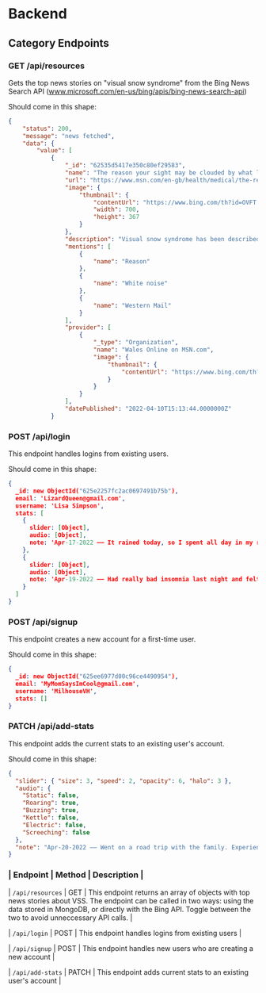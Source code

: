 # Backend

## Category Endpoints

### GET /api/resources

Gets the top news stories on "visual snow syndrome" from the Bing News Search API (www.microsoft.com/en-us/bing/apis/bing-news-search-api)

Should come in this shape:

```json
{
	"status": 200,
	"message": "news fetched",
	"data": {
		"value": [
			{
				"_id": "62535d5417e350c80ef29583",
				"name": "The reason your sight may be clouded by what looks like white noise or static",
				"url": "https://www.msn.com/en-gb/health/medical/the-reason-your-sight-may-be-clouded-by-what-looks-like-white-noise-or-static/ar-AAW2TJ3",
				"image": {
					"thumbnail": {
						"contentUrl": "https://www.bing.com/th?id=OVFT.Ara7JnGemdJRNZBCcq7zaC&pid=News",
						"width": 700,
						"height": 367
					}
				},
				"description": "Visual snow syndrome has been described as 'tinnitus for the eyes' and also has links to anxiety and depression",
				"mentions": [
					{
						"name": "Reason"
					},
					{
						"name": "White noise"
					},
					{
						"name": "Western Mail"
					}
				],
				"provider": [
					{
						"_type": "Organization",
						"name": "Wales Online on MSN.com",
						"image": {
							"thumbnail": {
								"contentUrl": "https://www.bing.com/th?id=ODF.lVPjCN3LmTro40TL-cwcLg&pid=news"
							}
						}
					}
				],
				"datePublished": "2022-04-10T15:13:44.0000000Z"
			}
```

### POST /api/login

This endpoint handles logins from existing users.

Should come in this shape:

```json
{
  _id: new ObjectId("625e2257fc2ac0697491b75b"),
  email: 'LizardQueen@gmail.com',
  username: 'Lisa Simpson',
  stats: [
    {
      slider: [Object],
      audio: [Object],
      note: 'Apr-17-2022 –– It rained today, so I spent all day in my room reading and listening to jazz. Light visual snow and some body aches, but very mild symptoms overall. Possible triggers: none.'
    },
    {
      slider: [Object],
      audio: [Object],
      note: 'Apr-19-2022 –– Had really bad insomnia last night and felt tired all day. Visual snow, after-images, and brain fog were more intense than usual. Noticed my symptoms spiked after I got a B+ in gym. Possible triggers: lack of sleep, school-related stress.'
    }
  ]
}
```

### POST /api/signup

This endpoint creates a new account for a first-time user.

Should come in this shape:

```json
{
  _id: new ObjectId("625ee6977d00c96ce4490954"),
  email: 'MyMomSaysImCool@gmail.com',
  username: 'MilhouseVH',
  stats: []
}
```

### PATCH /api/add-stats

This endpoint adds the current stats to an existing user's account.

Should come in this shape:

```json
{
  "slider": { "size": 3, "speed": 2, "opacity": 6, "halo": 3 },
  "audio": {
    "Static": false,
    "Roaring": true,
    "Buzzing": true,
    "Kettle": false,
    "Electric": false,
    "Screeching": false
  },
  "note": "Apr-20-2022 –– Went on a road trip with the family. Experienced intense light sensitivity because of the sun and an increase in tinnitus due to dad’s loud music. Possible triggers: intense sunlight, loud music in the car, heightened stress due to brother being a brat."
}
```

### | Endpoint | Method | Description |

| `/api/resources` | GET | This endpoint returns an array of objects with top news stories about VSS. The endpoint can be called in two ways: using the data stored in MongoDB, or directly with the Bing API. Toggle between the two to avoid unneccessary API calls. |

| `/api/login` | POST | This endpoint handles logins from existing users |

| `/api/signup` | POST | This endpoint handles new users who are creating a new account |

| `/api/add-stats` | PATCH | This endpoint adds current stats to an existing user's account |
